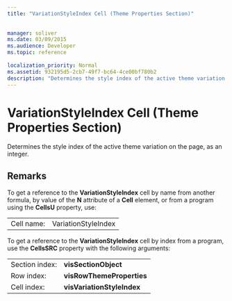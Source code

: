 ```yaml
---
title: "VariationStyleIndex Cell (Theme Properties Section)"
 
 
manager: soliver
ms.date: 03/09/2015
ms.audience: Developer
ms.topic: reference
 
localization_priority: Normal
ms.assetid: 932195d5-2cb7-49f7-bc64-4ce00bf780b2
description: "Determines the style index of the active theme variation on the page, as an integer."
---
```


# VariationStyleIndex Cell (Theme Properties Section)

Determines the style index of the active theme variation on the page, as an integer.
  
## Remarks

To get a reference to the **VariationStyleIndex** cell by name from another formula, by value of the **N** attribute of a **Cell** element, or from a program using the **CellsU** property, use: 
  
|||
|:-----|:-----|
| Cell name:  <br/> | VariationStyleIndex  <br/> |
   
To get a reference to the **VariationStyleIndex** cell by index from a program, use the **CellsSRC** property with the following arguments: 
  
|||
|:-----|:-----|
| Section index:  <br/> |**visSectionObject** <br/> |
| Row index:  <br/> |**visRowThemeProperties** <br/> |
| Cell index:  <br/> |**visVariationStyleIndex** <br/> |
   

